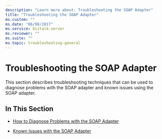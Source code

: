 ```yaml
---
description: "Learn more about: Troubleshooting the SOAP Adapter"
title: "Troubleshooting the SOAP Adapter"
ms.custom: ""
ms.date: "06/08/2017"
ms.service: biztalk-server
ms.reviewer: ""
ms.suite: ""
ms.topic: troubleshooting-general
---
```

# Troubleshooting the SOAP Adapter
This section describes troubleshooting techniques that can be used to diagnose problems with the SOAP adapter and known issues using the SOAP adapter.  
  
## In This Section  
  
-   [How to Diagnose Problems with the SOAP Adapter](../core/how-to-diagnose-problems-with-the-soap-adapter.md)  
  
-   [Known Issues with the SOAP Adapter](../core/known-issues-with-the-soap-adapter.md)
